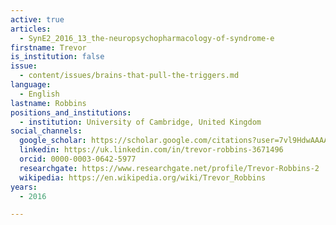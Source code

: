 ```yaml
---
active: true
articles:
  - SynE2_2016_13_the-neuropsychopharmacology-of-syndrome-e
firstname: Trevor
is_institution: false
issue:
  - content/issues/brains-that-pull-the-triggers.md
language:
  - English
lastname: Robbins
positions_and_institutions:
  - institution: University of Cambridge, United Kingdom
social_channels:
  google_scholar: https://scholar.google.com/citations?user=7vl9HdwAAAAJ&hl=fr
  linkedin: https://uk.linkedin.com/in/trevor-robbins-3671496
  orcid: 0000-0003-0642-5977
  researchgate: https://www.researchgate.net/profile/Trevor-Robbins-2
  wikipedia: https://en.wikipedia.org/wiki/Trevor_Robbins
years:
  - 2016

---
```

